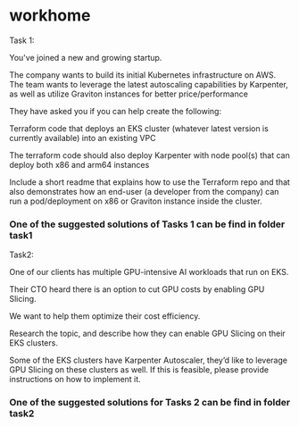 # workhome 

Task 1:

You've joined a new and growing startup.

The company wants to build its initial Kubernetes infrastructure on AWS. The team wants to leverage the latest autoscaling capabilities by Karpenter, as well as utilize Graviton instances for better price/performance

They have asked you if you can help create the following:

Terraform code that deploys an EKS cluster (whatever latest version is currently available) into an existing VPC

The terraform code should also deploy Karpenter with node pool(s) that can deploy both x86 and arm64 instances

Include a short readme that explains how to use the Terraform repo and that also demonstrates how an end-user (a developer from the company) can run a pod/deployment on x86 or Graviton instance inside the cluster.

### One of the suggested solutions of Tasks 1 can be find in folder task1


Task2:

One of our clients has multiple GPU-intensive AI workloads that run on EKS.

Their CTO heard there is an option to cut GPU costs by enabling GPU Slicing.

We want to help them optimize their cost efficiency.

Research the topic, and describe how they can enable GPU Slicing on their EKS clusters.

Some of the EKS clusters have Karpenter Autoscaler, they’d like to leverage GPU Slicing on these clusters as well. If this is feasible, please provide instructions on how to implement it.

### One of the suggested solutions for Tasks 2 can be find in folder task2